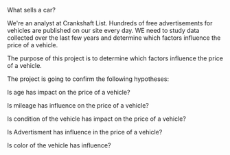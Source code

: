 
What sells a car?

We're an analyst at Crankshaft List. Hundreds of free advertisements for vehicles are published on our site every day. WE need to study data collected over the last few years and determine which factors influence the price of a vehicle.

The purpose of this project is to determine which factors influence the price of a vehicle.

The project is going to confirm the following hypotheses:

Is age has impact on the price of a vehicle?

Is mileage has influence on the price of a vehicle?

Is condition of the vehicle has impact on the price of a vehicle?

Is Advertisment has influence in the price of a vehicle?

Is color of the vehicle has influence?
